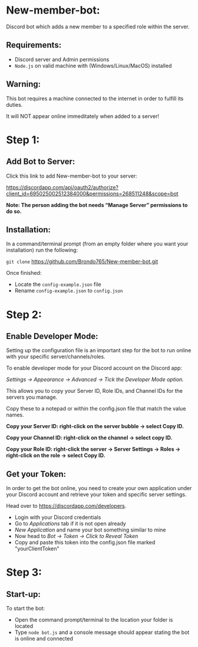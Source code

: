 # New-member-bot:
Discord bot which adds a new member to a specified role within the server.

## Requirements:
- Discord server and Admin permissions
- `Node.js` on valid machine with (Windows/Linux/MacOS) installed

## Warning:
This bot requires a machine connected to the internet in order to fulfill its
duties.

It will NOT appear online immeditately when added to a server!

# Step 1:
## Add Bot to Server:

Click this link to add New-member-bot to your server:

https://discordapp.com/api/oauth2/authorize?client_id=695025002512384000&permissions=268511248&scope=bot

**Note: The person adding the bot needs “Manage Server” permissions to do so.**

## Installation:
In a command/terminal prompt (from an empty folder where you want your installation) run the following:

`git clone` https://github.com/Brondo765/New-member-bot.git

Once finished:

- Locate the `config-example.json` file
- Rename `config-example.json` to `config.json`

# Step 2:
## Enable Developer Mode:
Setting up the configuration file is an important step for the bot 
to run online with your specific server/channels/roles.

To enable developer mode for your Discord account on the Discord app:

*Settings -> Appearance -> Advanced -> Tick the Developer Mode option.*

This allows you to copy your Server ID, Role IDs, and Channel IDs for the servers you manage.

Copy these to a notepad or within the config.json file that match the value names.

**Copy your Server ID: right-click on the server bubble -> select Copy ID.**

**Copy your Channel ID: right-click on the channel -> select copy ID.**

**Copy your Role ID: right-click the server -> Server Settings -> Roles -> right-click on the role -> select Copy ID.**

## Get your Token:
In order to get the bot online, you need to create your own application under your
Discord account and retrieve your token and specific server settings.

Head over to https://discordapp.com/developers.
- Login with your Discord credentials
- Go to *Applications* tab if it is not open already
- *New Application* and name your bot something similar to mine
- Now head to *Bot -> Token -> Click to Reveal Token*
- Copy and paste this token into the config.json file marked "yourClientToken"

# Step 3:
## Start-up:
To start the bot: 
- Open the command prompt/terminal to the location your folder is located
- Type `node bot.js` and a console message should appear stating the bot is online and connected
